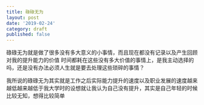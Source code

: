 ```yaml
---
title: 碌碌无为
layout: post
date: '2019-02-24'
category: draft
published: false
---
```



碌碌无为就是做了很多没有多大意义的小事情，而且现在都没有记录以及产生回顾对我的提升能力的价值
时间都耗在这些没有多大价值的事情上，是我主动选择的吗，还是没有办法必须人生就是要去处理这些琐碎的事情？


我所说的碌碌无为其实就是工作之后实际能力提升的速度以及职业发展的速度越来越低越来越低于我大学时的设想就让我认为自己没有提升，其实是自己年轻的时候比较无知，想得比较简单



